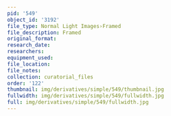 ```yaml
---
pid: '549'
object_id: '3192'
file_type: Normal Light Images›Framed
file_description: Framed
original_format:
research_date:
researchers:
equipment_used:
file_location:
file_notes:
collection: curatorial_files
order: '122'
thumbnail: img/derivatives/simple/549/thumbnail.jpg
fullwidth: img/derivatives/simple/549/fullwidth.jpg
full: img/derivatives/simple/549/fullwidth.jpg
---
```

